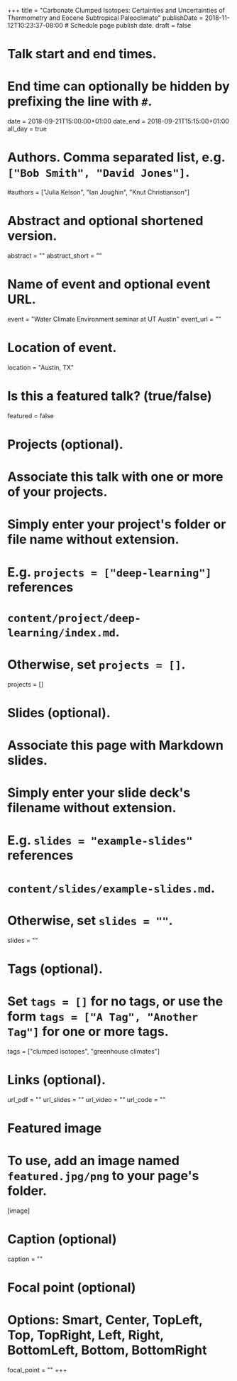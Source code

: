 +++
title = "Carbonate Clumped Isotopes: Certainties and Uncertainties of Thermometry and Eocene Subtropical Paleoclimate"
publishDate = 2018-11-12T10:23:37-08:00  # Schedule page publish date.
draft = false

# Talk start and end times.
#   End time can optionally be hidden by prefixing the line with `#`.
date = 2018-09-21T15:00:00+01:00
date_end = 2018-09-21T15:15:00+01:00
all_day = true

# Authors. Comma separated list, e.g. `["Bob Smith", "David Jones"]`.
#authors = ["Julia Kelson", "Ian Joughin", "Knut Christianson"]

# Abstract and optional shortened version.
abstract = ""
abstract_short = ""

# Name of event and optional event URL.
event = "Water Climate Environment seminar at UT Austin"
event_url = ""

# Location of event.
location = "Austin, TX"

# Is this a featured talk? (true/false)
featured = false

# Projects (optional).
#   Associate this talk with one or more of your projects.
#   Simply enter your project's folder or file name without extension.
#   E.g. `projects = ["deep-learning"]` references 
#   `content/project/deep-learning/index.md`.
#   Otherwise, set `projects = []`.
projects = []

# Slides (optional).
#   Associate this page with Markdown slides.
#   Simply enter your slide deck's filename without extension.
#   E.g. `slides = "example-slides"` references 
#   `content/slides/example-slides.md`.
#   Otherwise, set `slides = ""`.
slides = ""

# Tags (optional).
#   Set `tags = []` for no tags, or use the form `tags = ["A Tag", "Another Tag"]` for one or more tags.
tags = ["clumped isotopes", "greenhouse climates"]

# Links (optional).
url_pdf = ""
url_slides = ""
url_video = ""
url_code = ""

# Featured image
# To use, add an image named `featured.jpg/png` to your page's folder. 
[image]
  # Caption (optional)
  caption = ""

  # Focal point (optional)
  # Options: Smart, Center, TopLeft, Top, TopRight, Left, Right, BottomLeft, Bottom, BottomRight
  focal_point = ""
+++